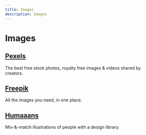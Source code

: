 ```yaml
---
title: Images
description: Images
---
```


# Images 

## [Pexels](https://www.pexels.com/es-es/)

The best free stock photos, royalty free images & videos shared by creators.

## [Freepik](https://www.freepik.es/)

All the images you need, in one place.

## [Humaaans](https://www.humaaans.com/)
Mix-&-match illustrations of people with a design library.